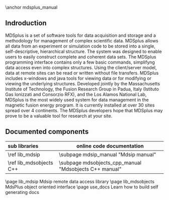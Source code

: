 \anchor mdsplus_manual



Indroduction
------------

MDSplus is a set of software tools for data acquisition and storage and a methodology for management of complex scientific data.
MDSplus allows all data from an experiment or simulation code to be stored into a single, self-descriptive, hierarchical structure. The system was designed to enable users to easily construct complete and coherent data sets.
The MDSplus programming interface contains only a few basic commands, simplifyng data access even into complex structures. Using the client/server model, data at remote sites can be read or written without file transfers. MDSplus includes x-windows and java tools for viewing data or for modifying or viewing the underlying structures.
Developed jointly by the Massachusetts Institute of Technology, the Fusion Research Group in Padua, Italy (Istituto Gas Ionizzati and Consorzio RFX), and the Los Alamos National Lab, MDSplus is the most widely used system for data management in the magnetic fusion energy program. It is currently installed at over 30 sites spread over 4 continents.
The MDSplus developers hope that MDSplus may prove to be a valuable tool for research at your site. 

<!-- \image html img/search_tips.png -->




Documented components
---------------------

| sub libraries            | online code documentation                              |
|:-------------------------|--------------------------------------------------------|
| \ref lib_mdsip           | \subpage mdsip_manual "Mdsip manual"                   |
| \ref lib_mdsobjects C++  | \subpage mdsobjects_cpp_manual "Mdsobjects C++ manual" |




 
\page lib_mdsip Mdsip remote data access library
\page lib_mdsobjects MdsPlus object oriented interface
\page use_docs Learn how to build self generating docs

